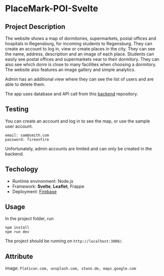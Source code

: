 # PlaceMark-POI-Svelte

## Project Description
The website shows a map of dormitories, supermarkets, postal offices and hospitals in Regensburg, for incoming students to Regensburg. They can create an account to log in, view or create places in the city. They can see the name, address, description and an image of each place. Students can easily see postal offices and supermarkets near to their dormitory. They can also see which dorm is close to many facilities when choosing a dormitory. The website also features an image gallery and simple analytics. 

Admin has an additional view where they can see the list of users and are able to delete them.

The app uses database and API call from this [backend](https://github.com/anhnhivu/PlaceMark-POI-Hapi) repository.

## Testing

You can create an account and log in to see the map, or use the sample user account. 
```
email: sam@smith.com
password: fireonfire
```
Unfortunately, admin accounts are limited and can only be created in the backend. 


## Techology
- Runtime environment: Node.js
- Framework: <b>Svelte</b>, <b>Leaflet</b>, Frappe
- Deployment: [Firebase](https://placemark-ae194.web.app/) 

## Usage

In the project folder, run

```
npm install
npm run dev
```

The project should be running on `http://localhost:3000/`.



## Attribute
image: `Flaticon.com, unsplash.com, stwno.de, maps.google.com`
